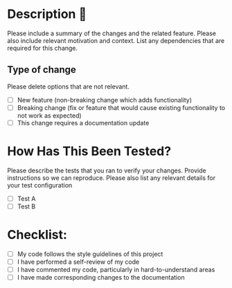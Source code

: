 <!-- currently only works through query string on url, for example:  https://github.com/octo-org/octo-repo/compare/master...pull-request-test?template=pr_feature_template.md -->

# Description :rocket:
Please include a summary of the changes and the related feature. Please also include relevant motivation and context. List any dependencies that are required for this change.

## Type of change
Please delete options that are not relevant.

- [ ] New feature (non-breaking change which adds functionality)
- [ ] Breaking change (fix or feature that would cause existing functionality to not work as expected)
- [ ] This change requires a documentation update

# How Has This Been Tested?
Please describe the tests that you ran to verify your changes. Provide instructions so we can reproduce. Please also list any relevant details for your test configuration

- [ ] Test A
- [ ] Test B

# Checklist:
- [ ] My code follows the style guidelines of this project
- [ ] I have performed a self-review of my code
- [ ] I have commented my code, particularly in hard-to-understand areas
- [ ] I have made corresponding changes to the documentation